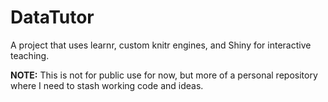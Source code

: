 # DataTutor

A project that uses learnr, custom knitr engines, and Shiny for interactive teaching. 

**NOTE:** This is not for public use for now, but more of a personal repository where I need to stash working code and ideas.
